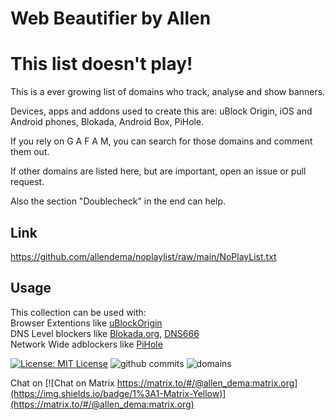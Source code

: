 # Web Beautifier by Allen

# This list doesn't play!




This is a ever growing list of domains who track, analyse and show banners.


Devices, apps and addons used to create this are: uBlock Origin, iOS and Android phones, Blokada, Android Box, PiHole.

If you rely on G A F A M, you can search for those domains and comment them out.

If other domains are listed here, but are important, open an issue or pull request.



Also the section "Doublecheck" in the end can help.

## Link

https://github.com/allendema/noplaylist/raw/main/NoPlayList.txt


## Usage

This collection can be used with:\
Browser Extentions like [uBlockOrigin](https://github.com/gorhill/uBlock) \
DNS Level blockers like [Blokada.org](https://github.com/blokadaorg), [DNS666](https://f-droid.org/en/packages/org.jak_linux.dns66)\
Network Wide adblockers like [PiHole](https://pi-hole.net/) 

[![License: MIT License](https://img.shields.io/github/license/allendema/noplaylist)](https://github.com/allendema/noplaylist/blob/main/LICENSE)
![github commits](https://img.shields.io/github/last-commit/allendema/noplaylist)
![domains](https://img.shields.io/tokei/lines/github/allendema/noplaylist?color=yellow&label=domains)

Chat on [![Chat on Matrix https://matrix.to/#/@allen_dema:matrix.org](https://img.shields.io/badge/1%3A1-Matrix-Yellow)](https://matrix.to/#/@allen_dema:matrix.org)

